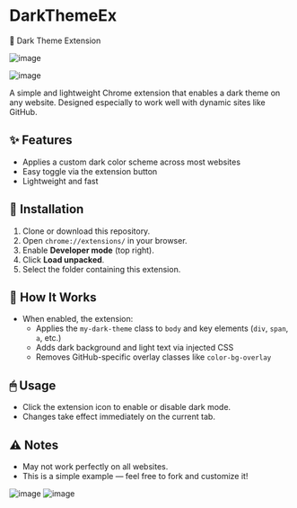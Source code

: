 # DarkThemeEx
🌙 Dark Theme Extension

![image](https://github.com/user-attachments/assets/4c965267-7f65-4c28-91de-4bb0ba95f442)

![image](https://github.com/user-attachments/assets/6e18bbb3-6e11-4c92-93fd-797e8bc664ec)

A simple and lightweight Chrome extension that enables a dark theme on any website. Designed especially to work well with dynamic sites like GitHub.

## ✨ Features

- Applies a custom dark color scheme across most websites
- Easy toggle via the extension button
- Lightweight and fast

## 🚀 Installation

1. Clone or download this repository.
2. Open `chrome://extensions/` in your browser.
3. Enable **Developer mode** (top right).
4. Click **Load unpacked**.
5. Select the folder containing this extension.

## 🔧 How It Works

- When enabled, the extension:
  - Applies the `my-dark-theme` class to `body` and key elements (`div`, `span`, `a`, etc.)
  - Adds dark background and light text via injected CSS
  - Removes GitHub-specific overlay classes like `color-bg-overlay`

## 🖱 Usage

- Click the extension icon to enable or disable dark mode.
- Changes take effect immediately on the current tab.

## ⚠️ Notes

- May not work perfectly on all websites.
- This is a simple example — feel free to fork and customize it!

![image](https://github.com/user-attachments/assets/01d7b239-8725-4d1b-9eaa-67d29df8588f)
![image](https://github.com/user-attachments/assets/c754440a-0d5d-4a06-b27d-a7a2c14cd149)

